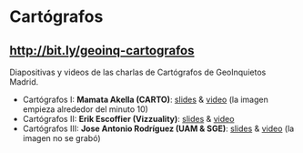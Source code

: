 # Cartógrafos

## http://bit.ly/geoinq-cartografos

Diapositivas y videos de las charlas de Cartógrafos de GeoInquietos Madrid.

* Cartógrafos I: **Mamata Akella (CARTO)**: [slides](https://drive.google.com/open?id=1lEtbtMvpn6MAnwzcv748SHzl1XZE3Cwu6Nc8NKAWceU) & [video](https://vimeo.com/209715687) (la imagen empieza alrededor del minuto 10)
* Cartógrafos II: **Erik Escoffier (Vizzuality)**: [slides](https://nerik.github.io/GeoInquietos/#/) & [video](https://vimeo.com/217187109)
* Cartógrafos III: **Jose Antonio Rodríguez (UAM & SGE)**: [slides](https://drive.google.com/file/d/0B9k_lcYQZACgQTd1WHh6cDI1RUk/view?usp=sharing) & [video](https://drive.google.com/file/d/0B9k_lcYQZACgd3RZT3ZKNTZ0dmM/view?usp=sharing) (la imagen no se grabó)
